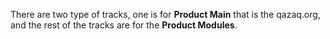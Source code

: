 There are two type of tracks, one is for **Product Main** that is the qazaq.org, and the rest of the tracks are for the **Product Modules**.

